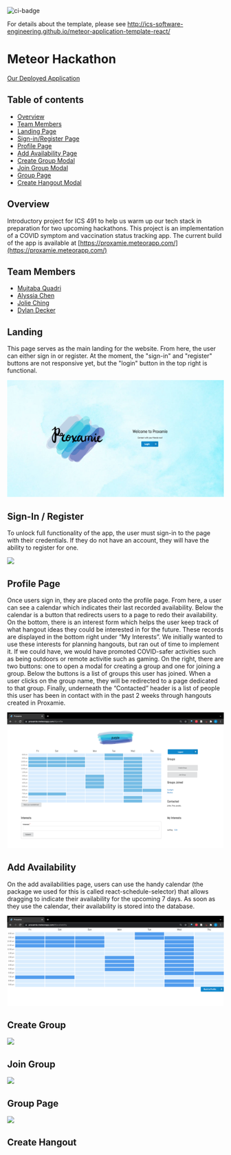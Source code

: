 ![ci-badge](https://github.com/ics-software-engineering/meteor-application-template-react/workflows/ci-meteor-application-template-react/badge.svg)

For details about the template, please see http://ics-software-engineering.github.io/meteor-application-template-react/

# Meteor Hackathon
[Our Deployed Application](https://proxamie.meteorapp.com/#/)
<!-- Proxamie -->

## Table of contents

* [Overview](#overview)
* [Team Members](#team-members)
* [Landing Page](#landing)
* [Sign-in/Register Page](#sign-in--register)
* [Profile Page](#profile-page)
* [Add Availability Page](#add-availability)
* [Create Group Modal](#create-group)
* [Join Group Modal](#join-group)
* [Group Page](#group-page)
* [Create Hangout Modal](#create-hangout)

## Overview

Introductory project for ICS 491 to help us warm up our tech stack in preparation for two upcoming hackathons. This project is an implementation of a COVID symptom and vaccination status tracking app. The current build of the app is available at [https://proxamie.meteorapp.com/](https://proxamie.meteorapp.com/)

## Team Members

* [Mujtaba Quadri](https://github.com/mujtaba-a-quadri)
* [Alyssia Chen](https://github.com/alyssia-chen)
* [Jolie Ching](https://github.com/jolieching)
* [Dylan Decker](https://github.com/dylandecker)

## Landing

This page serves as the main landing for the website.
From here, the user can either sign in or register. At the moment, the "sign-in" and "register" buttons are not responsive yet, but the "login" button in the top right is functional.

<img src="./images/ProxamieLanding.png"/>

## Sign-In / Register

To unlock full functionality of the app, the user must sign-in to the page with their credentials.
If they do not have an account, they will have the ability to register for one.

<img src="https://www.rd.com/wp-content/uploads/2020/11/GettyImages-889552354-e1606774439626.jpg"/>

## Profile Page
Once users sign in, they are placed onto the profile page. From here, a user can see a calendar which indicates their last recorded availability. Below the calendar is a button that redirects users to a page to redo their availability. On the bottom, there is an interest form which helps the user keep track of what hangout ideas they could be interested in for the future. These records are displayed in the bottom right under “My Interests”. We initially wanted to use these interests for planning hangouts, but ran out of time to implement it. If we could have, we would have promoted COVID-safer activities such as being outdoors or remote activitie such as gaming. On the right, there are two buttons: one to open a modal for creating a group and one for joining a group. Below the buttons is a list of groups this user has joined. When a user clicks on the group name, they will be redirected to a page dedicated to that group. Finally, underneath the “Contacted” header is a list of people this user has been in contact with in the past 2 weeks through hangouts created in Proxamie.

<img src="./images/ProfilePage.png"/>

## Add Availability
On the add availabilities page, users can use the handy calendar (the package we used for this is called react-schedule-selector) that allows dragging to indicate their availability for the upcoming 7 days. As soon as they use the calendar, their availability is stored into the database.

<img src="./images/AddAvailabilitiesPage.png"/>

## Create Group
<img src="https://www.rd.com/wp-content/uploads/2020/11/GettyImages-889552354-e1606774439626.jpg"/>

## Join Group
<img src="https://www.rd.com/wp-content/uploads/2020/11/GettyImages-889552354-e1606774439626.jpg"/>

## Group Page
<img src="https://www.rd.com/wp-content/uploads/2020/11/GettyImages-889552354-e1606774439626.jpg"/>

## Create Hangout
